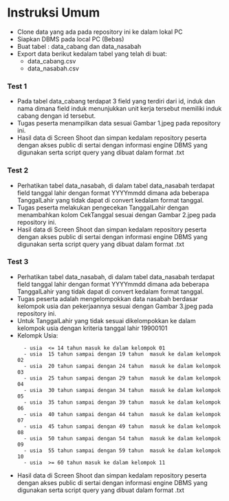 # Instruksi Umum #

- Clone data yang ada pada repository ini ke dalam lokal PC
- Siapkan DBMS pada local PC (Bebas)
- Buat tabel : data_cabang dan data_nasabah
- Export data berikut kedalam tabel yang telah di buat:
  * data_cabang.csv
  * data_nasabah.csv

### Test 1 ###

* Pada tabel data_cabang terdapat 3 field yang terdiri dari id, induk dan nama dimana field induk menunjukkan unit kerja tersebut memiliki induk cabang dengan id tersebut.  
* Tugas peserta menampilkan data sesuai Gambar 1.jpeg pada repository ini.
* Hasil data di Screen Shoot dan simpan kedalam repository peserta  dengan akses public di sertai dengan informasi engine DBMS yang digunakan serta script query yang dibuat dalam format .txt

### Test 2 ###

* Perhatikan tabel data_nasabah, di dalam tabel data_nasabah terdapat field tanggal lahir dengan format YYYYmmdd dimana ada beberapa TanggalLahir yang tidak dapat di convert kedalam format tanggal.
* Tugas peserta melakukan pengecekan TanggalLahir dengan menambahkan kolom CekTanggal sesuai dengan Gambar 2.jpeg pada repository ini.
* Hasil data di Screen Shoot dan simpan kedalam repository peserta  dengan akses public di sertai dengan informasi engine DBMS yang digunakan serta script query yang dibuat dalam format .txt

### Test 3 ###

* Perhatikan tabel data_nasabah, di dalam tabel data_nasabah terdapat field tanggal lahir dengan format YYYYmmdd dimana ada beberapa TanggalLahir yang tidak dapat di convert kedalam format tanggal.
* Tugas peserta adalah mengelompokkan data nasabah berdasar kelompok usia dan pekerjaannya sesuai dengan Gambar 3.jpeg pada repository ini.
* Untuk TanggalLahir yang tidak sesuai dikelompokkan ke dalam kelompok usia dengan kriteria tanggal lahir 19900101
* Kelompk Usia:
  ```console
    - usia  <= 14 tahun masuk ke dalam kelompok 01
    - usia  15 tahun sampai dengan 19 tahun  masuk ke dalam kelompok 02
    - usia  20 tahun sampai dengan 24 tahun  masuk ke dalam kelompok 03
    - usia  25 tahun sampai dengan 29 tahun  masuk ke dalam kelompok 04
    - usia  30 tahun sampai dengan 34 tahun  masuk ke dalam kelompok 05
    - usia  35 tahun sampai dengan 39 tahun  masuk ke dalam kelompok 06
    - usia  40 tahun sampai dengan 44 tahun  masuk ke dalam kelompok 07
    - usia  45 tahun sampai dengan 49 tahun  masuk ke dalam kelompok 08
    - usia  50 tahun sampai dengan 54 tahun  masuk ke dalam kelompok 09
    - usia  55 tahun sampai dengan 59 tahun  masuk ke dalam kelompok 10
    - usia  >= 60 tahun masuk ke dalam kelompok 11
  ```
* Hasil data di Screen Shoot dan simpan kedalam repository peserta  dengan akses public di sertai dengan informasi engine DBMS yang digunakan serta script query yang dibuat dalam format .txt
